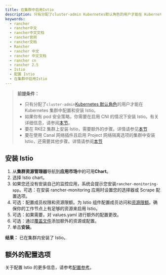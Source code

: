 ```yaml
---
title: 在集群中启用Istio
description: 只有分配了cluster-admin Kubernetes默认角色的用户才能在 Kubernetes 集群中配置和安装 Istio
keywords:
  - rancher
  - rancher中文
  - rancher中文文档
  - rancher官网
  - rancher文档
  - Rancher
  - rancher 中文
  - rancher 中文文档
  - rancher cn
  - rancher 2.5
  - Istio
  - 配置 Istio
  - 在集群中启用Istio
---
```


> **前提条件：**
>
> - 只有分配了`cluster-admin`[Kubernetes 默认角色](https://kubernetes.io/docs/reference/access-authn-authz/rbac/#user-facing-roles)的用户才能在 Kubernetes 集群中配置和安装 Istio。
> - 如果你有 pod 安全策略，你需要在启用 CNI 的情况下安装 Istio。有关详细信息，请参阅[本节](/docs/rancher2.5/istio/configuration-reference/enable-istio-with-psp/_index)。
> - 要在 RKE2 集群上安装 Istio，需要额外的步骤。详情请参见[本节](/docs/rancher2.5/istio/configuration-reference/rke2/_index)
> - 要在使用 Canal 网络插件且启用 Project 网络隔离选项的集群中安装 Istio，还需要其他步骤。详情请参阅[本节](/docs/rancher2.5/istio/configuration-reference/canal-and-project-network/_index)

## 安装 Istio

1. 从**集群资源管理器**导航到**应用市场**中的可用**Chart**。
1. 选择 Istio chart。
1. 如果您还没有安装自己的监控应用，系统会提示您安装`rancher-monitoring-app`。可选：在安装 rancher-monitoring 应用时设置您的选择器或 Scrape 配置选项。
1. 可选：配置成员权限和资源限额。为 Istio 组件配置成员访问和[资源限额](/docs/rancher2.5/istio/resources/_index)。确保你的工作节点上有足够的资源来启用 Istio。
1. 可选：如果需要，对 values.yaml 进行额外的配置更改。
1. 可选：通过[覆盖文件](/docs/rancher2.5/istio/configuration-reference/_index)添加额外的资源或配置。
1. 单击**安装**。

**结果：** 已在集群内安装了 Istio。

## 额外的配置选项

关于配置 Istio 的更多信息，请参考[配置参考](/docs/rancher2.5/istio/configuration-reference/_index)。
